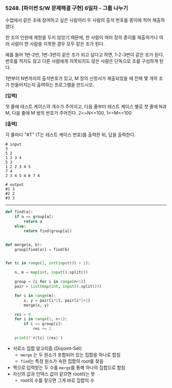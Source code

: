 ### 5248. [파이썬 S/W 문제해결 구현] 6일차 - 그룹 나누기

수업에서 같은 조에 참여하고 싶은 사람끼리 두 사람의 출석 번호를 종이에 적어 제출하였다.

한 조의 인원에 제한을 두지 않았기 때문에, 한 사람이 여러 장의 종이를 제출하거나 여러 사람이 한 사람을 지목한 경우 모두 같은 조가 된다.

예를 들어 1번-2번, 1번-3번이 같은 조가 되고 싶다고 하면, 1-2-3번이 같은 조가 된다. 번호를 적지도 않고 다른 사람에게 지목되지도 않은 사람은 단독으로 조를 구성하게 된다.

1번부터 N번까지의 출석번호가 있고, M 장의 신청서가 제출되었을 때 전체 몇 개의 조가 만들어지는지 출력하는 프로그램을 만드시오.


**[입력]**

첫 줄에 테스트 케이스의 개수가 주어지고, 다음 줄부터 테스트 케이스 별로 첫 줄에 N과 M, 다음 줄에 M 쌍의 번호가 주어진다. 2<=N<=100, 1<=M<=100

**[출력]**

각 줄마다 "#T" (T는 테스트 케이스 번호)를 출력한 뒤, 답을 출력한다.

```
# input
3
5 2
1 2 3 4
5 3
1 2 2 3 4 5
7 4
2 3 4 5 4 6 7 4

# output
#1 3
#2 2
#3 3
```

---

```python
def find(a):
    if a == group[a]:
        return a
    else:
        return find(group[a])


def merge(a, b):
    group[find(a)] = find(b)


for tc in range(1, int(input()) + 1):

    n, m = map(int, input().split())

    group = [i for i in range(n+1)]
    pair = list(map(int, input().split()))

    for i in range(m):
        x, y = pair[i*2], pair[i*2+1]
        merge(x, y)

    res = 0
    for i in range(1, n+1):
        if i == group[i]:
            res += 1

    print(f'#{tc} {res}')
```

- 서로소 집합 알고리즘 (Disjoint-Set)
  - `merge` 는 두 원소가 포함되어 있는 집합을 하나로 합침
  - `find`는 특정 원소가 속한 집합의 root를 찾음
- 짝으로 입력받는 두 수를 `merge`를 통해 하나의 집합으로 합침
- 자신의 값과 인덱스 값이 같으면 root라는 뜻
  - root의 수를 찾으면 그게 바로 집합의 수